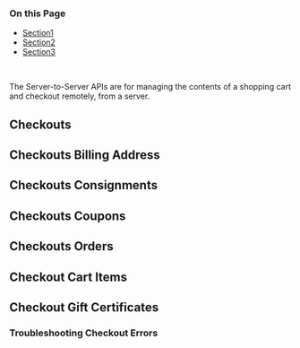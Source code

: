 <div class="otp" id="no-index">

### On this Page	
- [Section1](#section1)
- [Section2](#section2)
- [Section3](#section3)

</div>
<br>

The Server-to-Server APIs are for managing the contents of a shopping cart and checkout remotely, from a server.

## Checkouts

## Checkouts Billing Address

## Checkouts Consignments

## Checkouts Coupons

## Checkouts Orders

## Checkout Cart Items

## Checkout Gift Certificates

### Troubleshooting Checkout Errors



